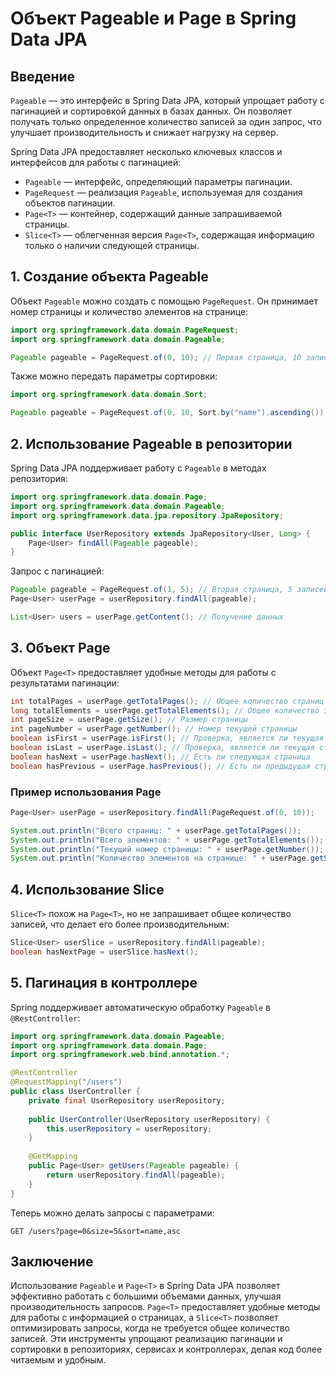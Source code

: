 # Объект Pageable и Page в Spring Data JPA

## Введение

`Pageable` — это интерфейс в Spring Data JPA, который упрощает работу с пагинацией и сортировкой данных в базах данных. Он позволяет получать только определенное количество записей за один запрос, что улучшает производительность и снижает нагрузку на сервер.

Spring Data JPA предоставляет несколько ключевых классов и интерфейсов для работы с пагинацией:
- `Pageable` — интерфейс, определяющий параметры пагинации.
- `PageRequest` — реализация `Pageable`, используемая для создания объектов пагинации.
- `Page<T>` — контейнер, содержащий данные запрашиваемой страницы.
- `Slice<T>` — облегченная версия `Page<T>`, содержащая информацию только о наличии следующей страницы.

## 1. Создание объекта Pageable

Объект `Pageable` можно создать с помощью `PageRequest`. Он принимает номер страницы и количество элементов на странице:

```java
import org.springframework.data.domain.PageRequest;
import org.springframework.data.domain.Pageable;

Pageable pageable = PageRequest.of(0, 10); // Первая страница, 10 записей на страницу
```

Также можно передать параметры сортировки:

```java
import org.springframework.data.domain.Sort;

Pageable pageable = PageRequest.of(0, 10, Sort.by("name").ascending());
```

## 2. Использование Pageable в репозитории

Spring Data JPA поддерживает работу с `Pageable` в методах репозитория:

```java
import org.springframework.data.domain.Page;
import org.springframework.data.domain.Pageable;
import org.springframework.data.jpa.repository.JpaRepository;

public interface UserRepository extends JpaRepository<User, Long> {
    Page<User> findAll(Pageable pageable);
}
```

Запрос с пагинацией:

```java
Pageable pageable = PageRequest.of(1, 5); // Вторая страница, 5 записей
Page<User> userPage = userRepository.findAll(pageable);

List<User> users = userPage.getContent(); // Получение данных
```

## 3. Объект Page<T>

Объект `Page<T>` предоставляет удобные методы для работы с результатами пагинации:

```java
int totalPages = userPage.getTotalPages(); // Общее количество страниц
long totalElements = userPage.getTotalElements(); // Общее количество записей
int pageSize = userPage.getSize(); // Размер страницы
int pageNumber = userPage.getNumber(); // Номер текущей страницы
boolean isFirst = userPage.isFirst(); // Проверка, является ли текущая страница первой
boolean isLast = userPage.isLast(); // Проверка, является ли текущая страница последней
boolean hasNext = userPage.hasNext(); // Есть ли следующая страница
boolean hasPrevious = userPage.hasPrevious(); // Есть ли предыдущая страница
```

### Пример использования Page<T>

```java
Page<User> userPage = userRepository.findAll(PageRequest.of(0, 10));

System.out.println("Всего страниц: " + userPage.getTotalPages());
System.out.println("Всего элементов: " + userPage.getTotalElements());
System.out.println("Текущий номер страницы: " + userPage.getNumber());
System.out.println("Количество элементов на странице: " + userPage.getSize());
```

## 4. Использование Slice<T>

`Slice<T>` похож на `Page<T>`, но не запрашивает общее количество записей, что делает его более производительным:

```java
Slice<User> userSlice = userRepository.findAll(pageable);
boolean hasNextPage = userSlice.hasNext();
```

## 5. Пагинация в контроллере

Spring поддерживает автоматическую обработку `Pageable` в `@RestController`:

```java
import org.springframework.data.domain.Pageable;
import org.springframework.data.domain.Page;
import org.springframework.web.bind.annotation.*;

@RestController
@RequestMapping("/users")
public class UserController {
    private final UserRepository userRepository;
    
    public UserController(UserRepository userRepository) {
        this.userRepository = userRepository;
    }
    
    @GetMapping
    public Page<User> getUsers(Pageable pageable) {
        return userRepository.findAll(pageable);
    }
}
```

Теперь можно делать запросы с параметрами:

```
GET /users?page=0&size=5&sort=name,asc
```

## Заключение

Использование `Pageable` и `Page<T>` в Spring Data JPA позволяет эффективно работать с большими объемами данных, улучшая производительность запросов. `Page<T>` предоставляет удобные методы для работы с информацией о страницах, а `Slice<T>` позволяет оптимизировать запросы, когда не требуется общее количество записей. Эти инструменты упрощают реализацию пагинации и сортировки в репозиториях, сервисах и контроллерах, делая код более читаемым и удобным.
